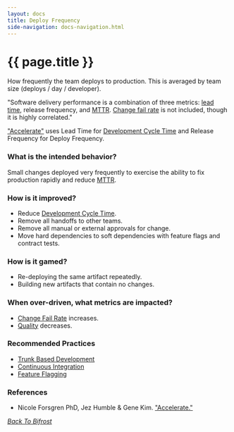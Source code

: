 ```yaml
---
layout: docs
title: Deploy Frequency
side-navigation: docs-navigation.html
---
```


# {{ page.title }}

How frequently the team deploys to production. This is
averaged by team size (deploys / day / developer).

"Software delivery performance is a combination of three metrics: [lead time](./development-cycle-time.html), release frequency, and [MTTR](./mean-time-to-repair.html). [Change fail rate](./change-fail-rate.html) is not included, though it is highly correlated."

["Accelerate"](https://www.walmart.com/ip/Accelerate-The-Science-of-Lean-Software-and-DevOps-Building-and-Scaling-High-Performing-Technology-Organizations/569479276) uses Lead Time for [Development Cycle Time](./development-cycle-time.html) and Release Frequency for Deploy Frequency.

### What is the intended behavior?

Small changes deployed very frequently to exercise the ability to fix production
rapidly and reduce [MTTR](./mean-time-to-repair.html).

### How is it improved?

- Reduce [Development Cycle Time](./development-cycle-time.html).
- Remove all handoffs to other teams.
- Remove all manual or external approvals for change.
- Move hard dependencies to soft dependencies with feature flags and contract tests.

### How is it gamed?

- Re-deploying the same artifact repeatedly.
- Building new artifacts that contain no changes.

### When over-driven, what metrics are impacted?

- [Change Fail Rate](./change-fail-rate.html) increases.
- [Quality](./quality.html) decreases.

### Recommended Practices

- [Trunk Based Development](https://trunkbaseddevelopment.com/)
- [Continuous Integration](https://martinfowler.com/articles/continuousIntegration.html)
- [Feature Flagging](https://martinfowler.com/articles/feature-toggles.html)

### References
- Nicole Forsgren PhD, Jez Humble & Gene Kim. ["Accelerate."](https://www.walmart.com/ip/Accelerate-The-Science-of-Lean-Software-and-DevOps-Building-and-Scaling-High-Performing-Technology-Organizations/569479276)

_[Back To Bifrost](../index.html)_


